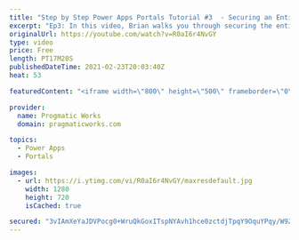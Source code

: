 ```yaml
---
title: "Step by Step Power Apps Portals Tutorial #3  - Securing an Entity List with Entity Permissions"
excerpt: "Ep3: In this video, Brian walks you through securing the entity list to make sure you can only see your own records in Power Apps Portals. Once complete, you'll be able to sign in after creating a contact login and only see records with row or account-level security. You'll also see how to send initiations"
originalUrl: https://youtube.com/watch?v=R0aI6r4NvGY
type: video
price: Free
length: PT17M20S
publishedDateTime: 2021-02-23T20:03:40Z
heat: 53

featuredContent: "<iframe width=\"800\" height=\"500\" frameborder=\"0\" src=\"https://www.youtube.com/embed/R0aI6r4NvGY\" allow=\"accelerometer; autoplay; encrypted-media; gyroscope; picture-in-picture\" allowfullscreen></iframe>"

provider:
  name: Progmatic Works
  domain: pragmaticworks.com

topics:
  - Power Apps
  - Portals

images:
  - url: https://i.ytimg.com/vi/R0aI6r4NvGY/maxresdefault.jpg
    width: 1280
    height: 720
    isCached: true

secured: "3vIAmXeYaJDVPocg0+WruQkGoxITspNYAvh1hce0zctdjTpqY9OquYPqy/W9Zj2a4lq0iIH8vSVhaQRqBnv9U4qge/h0zrYKvS6segK2nwtNfCwF/zqrTHc+SJM7Z0rrOTSg9l8JVlETzQvChFdW0M1RbMKL3ULOwL3aV/EkkGkHrR9x3sGL/C2Afnsfz1Nqbz9czhAG1mqiLK5iwgiTCgka2CkkMwyMHqyF+qJ4sQJDkm0gy6m/K91c8Cu86Pb/qMcOcY+uuxXrb+mH75JbBlblkn9HfehE67SFlhujjthMqoY05FdVqI+OxlbayiYKK8LxBUwN1AdJXlsoHhH4z7/Y0d1KnL2nq3Xklxks/7Ms8GlC/Mf8we9zvM6djcayaek2R0Fg7Ktxb55gNg8O4w==;af53mCSahPX+W+apWo6GUA=="
---
```


